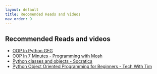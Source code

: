 ```yaml
---
layout: default
title: Recomended Reads and Videos
nav_order: 9
---
```

## Recommended Reads and videos
- [OOP In Python GFG](https://www.geeksforgeeks.org/python-oops-concepts/)
- [OOP In 7 Minutes - Programming with Mosh](https://www.youtube.com/watch?v=PFmuCDHHpwk&pp=ygUZcHJvZ3JhbWluZyB3aXRoIG1vc2ggb29wcw%3D%3D)
- [Python classes and objects - Socratica ](https://www.youtube.com/watch?v=apACNr7DC_s&pp=ygUZcHJvZ3JhbWluZyB3aXRoIG1vc2ggb29wcw%3D%3D)
- [Python Object Oriented Programming for Beginners - Tech With Tim](https://www.youtube.com/watch?v=JeznW_7DlB0&t=659s&pp=ygUZcHJvZ3JhbWluZyB3aXRoIG1vc2ggb29wcw%3D%3D )

